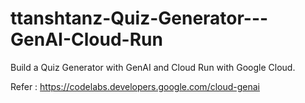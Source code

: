 # ttanshtanz-Quiz-Generator---GenAI-Cloud-Run
Build a Quiz Generator with GenAI and Cloud Run with Google Cloud.

Refer : https://codelabs.developers.google.com/cloud-genai
